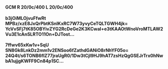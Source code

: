#### GCM R 20/0c/400 L 20/0c/400
**b3jOiMLOjvuFfwRt**<br/>**MPBz/xzE8JxQrPbtKSnlKxRC7W73yvyCeTQLTGWH4jk=**<br/>**YcVvSFj7tK85OBYivZYG2RcDeGe2K3KCwal+e3tKAAOtWnoVroMTLAW2Vu3E1cAnSLRTO11On+DJTost...**<br/><br/>
**7ffwv65xKw1v+SqU**<br/>**SN8Gk8LnkDz2mm1v2ENSoo6fZathdGANiO8rNhYF05o=**<br/>**24Q4t/s6TONB6fIZ77jraUgR0/1Dw3tCjl9HJ9hAT7zsHzQgGSEJrTrx0hNwbA1ujjgKWFF9Cn84p1SC...**